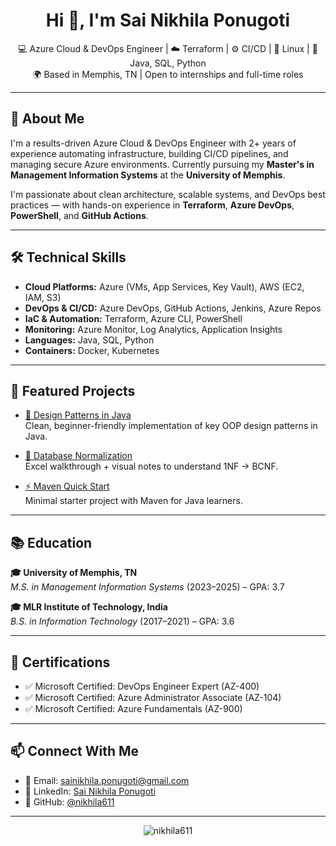<h1 align="center">Hi 👋, I'm Sai Nikhila Ponugoti</h1>

<p align="center">
  💻 Azure Cloud & DevOps Engineer | ☁️ Terraform | ⚙️ CI/CD | 🐧 Linux | 💙 Java, SQL, Python<br/>
  🌍 Based in Memphis, TN | Open to internships and full-time roles
</p>

---

## 🚀 About Me

I'm a results-driven Azure Cloud & DevOps Engineer with 2+ years of experience automating infrastructure, building CI/CD pipelines, and managing secure Azure environments. Currently pursuing my **Master's in Management Information Systems** at the **University of Memphis**.

I'm passionate about clean architecture, scalable systems, and DevOps best practices — with hands-on experience in **Terraform**, **Azure DevOps**, **PowerShell**, and **GitHub Actions**.

---

## 🛠️ Technical Skills

- **Cloud Platforms:** Azure (VMs, App Services, Key Vault), AWS (EC2, IAM, S3)
- **DevOps & CI/CD:** Azure DevOps, GitHub Actions, Jenkins, Azure Repos
- **IaC & Automation:** Terraform, Azure CLI, PowerShell
- **Monitoring:** Azure Monitor, Log Analytics, Application Insights
- **Languages:** Java, SQL, Python
- **Containers:** Docker, Kubernetes

---

## 📌 Featured Projects

- [🧠 Design Patterns in Java](https://github.com/nikhila611/design-patterns-in-java)  
  Clean, beginner-friendly implementation of key OOP design patterns in Java.

- [🧮 Database Normalization](https://github.com/nikhila611/normalization-on-database)  
  Excel walkthrough + visual notes to understand 1NF → BCNF.

- [⚡ Maven Quick Start](https://github.com/nikhila611/maven-quick-start)  
  Minimal starter project with Maven for Java learners.

---

## 📚 Education

**🎓 University of Memphis, TN**  
_M.S. in Management Information Systems_ (2023–2025) – GPA: 3.7

**🎓 MLR Institute of Technology, India**  
_B.S. in Information Technology_ (2017–2021) – GPA: 3.6

---

## 🏅 Certifications

- ✅ Microsoft Certified: DevOps Engineer Expert (AZ-400)
- ✅ Microsoft Certified: Azure Administrator Associate (AZ-104)
- ✅ Microsoft Certified: Azure Fundamentals (AZ-900)

---

## 📫 Connect With Me

- 📧 Email: sainikhila.ponugoti@gmail.com  
- 💼 LinkedIn: [Sai Nikhila Ponugoti](https://www.linkedin.com/in/sai-nikhila-ponugoti-21b1441a4/)  
- 🐙 GitHub: [@nikhila611](https://github.com/nikhila611)

---

<p align="center">
  <img src="https://komarev.com/ghpvc/?username=nikhila611&label=Profile%20views&color=0e75b6&style=flat" alt="nikhila611" />
</p>
